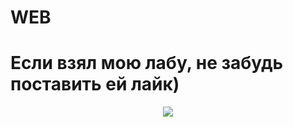 # WEB

# Если взял мою лабу, не забудь поставить ей лайк)
<p align="center">
  <img src="https://i.pinimg.com/564x/72/7b/d4/727bd4cff3d9dfeb880959f764b15f5b.jpg">
</p>
